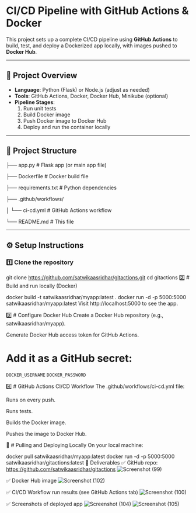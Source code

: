 # CI/CD Pipeline with GitHub Actions & Docker

This project sets up a complete CI/CD pipeline using **GitHub Actions** to build, test, and deploy a Dockerized app locally, with images pushed to **Docker Hub**.

---

## 🚀 Project Overview

- **Language**: Python (Flask) or Node.js (adjust as needed)
- **Tools**: GitHub Actions, Docker, Docker Hub, Minikube (optional)
- **Pipeline Stages**:
  1. Run unit tests
  2. Build Docker image
  3. Push Docker image to Docker Hub
  4. Deploy and run the container locally

---

## 📂 Project Structure

├── app.py # Flask app (or main app file)

├── Dockerfile # Docker build file

├── requirements.txt # Python dependencies

├── .github/workflows/

│ └── ci-cd.yml # GitHub Actions workflow

└── README.md # This file


---

## ⚙ Setup Instructions

### 1️⃣ Clone the repository

git clone https://github.com/satwikaasridhar/gitactions.git
cd gitactions
2️⃣ # Build and run locally (Docker)

docker build -t satwikaasridhar/myapp:latest .
docker run -d -p 5000:5000 satwikaasridhar/myapp:latest
Visit http://localhost:5000 to see the app.

3️⃣ # Configure Docker Hub
Create a Docker Hub repository (e.g., satwikaasridhar/myapp).

Generate Docker Hub access token for GitHub Actions.

# Add it as a GitHub secret:

`DOCKER_USERNAME`
`DOCKER_PASSWORD`

4️⃣ # GitHub Actions CI/CD Workflow
The .github/workflows/ci-cd.yml file:

Runs on every push.

Runs tests.

Builds the Docker image.

Pushes the image to Docker Hub.

🐳 # Pulling and Deploying Locally
On your local machine:

docker pull satwikaasridhar/myapp:latest
docker run -d -p 5000:5000 satwikaasridhar/gitactions:latest
📸 Deliverables
✅ GitHub repo: https://github.com/satwikaasridhar/gitactions
![Screenshot (99)](https://github.com/user-attachments/assets/40c7371b-f70b-4ba2-88fe-2d87cbb23aa3)

✅ Docker Hub image
![Screenshot (102)](https://github.com/user-attachments/assets/ac3a8d87-8438-49f9-9098-e1f721be9bef)

✅ CI/CD Workflow run results (see GitHub Actions tab)
![Screenshot (100)](https://github.com/user-attachments/assets/1739e85e-1de4-49c3-aca6-ef465b123f8e)

✅ Screenshots of deployed app
![Screenshot (104)](https://github.com/user-attachments/assets/7fcfcd0f-4f5d-47ce-ae2f-f9f56858005d)
![Screenshot (105)](https://github.com/user-attachments/assets/dce7029d-b037-4b03-aca2-3908583f7bed)

